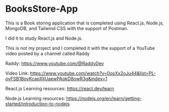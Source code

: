 # BooksStore-App
This is a Book storing application that is completed using React.js, Node.js, MongoDB, and Tailwind CSS with the support of Postman.

I did it to study React.js and Node.js.

This is not my project and I completed it with the support of a YouTube video posted by a channel called Raddy 

Raddy: https://www.youtube.com/@RaddyDev

Video Link: https://www.youtube.com/watch?v=0osXx2oJu44&list=PL-oyFSB1BovKcapXljUaewPAokD8owR3g&index=1

React.js Learning resources: https://react.dev/learn

Node.js Learning resources: https://nodejs.org/en/learn/getting-started/introduction-to-nodejs

